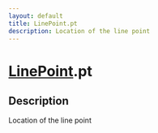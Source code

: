 ```yaml
---
layout: default
title: LinePoint.pt
description: Location of the line point
---
```

# [LinePoint]({{site.url}}/Pages/Reference/LinePoint.html).pt

## Description
Location of the line point

